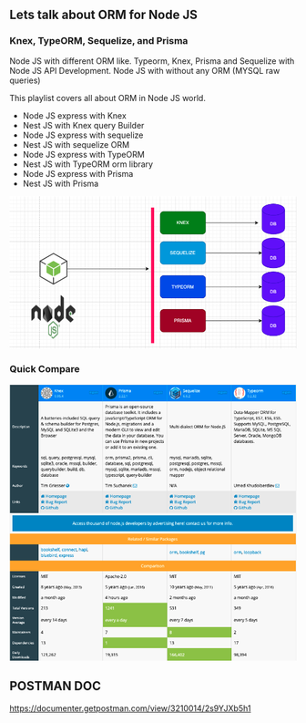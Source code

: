 ## Lets talk about ORM for Node JS

### Knex, TypeORM, Sequelize, and Prisma

Node JS  with different ORM like.
Typeorm, Knex, Prisma and Sequelize with Node JS API Development.
Node JS with without any ORM (MYSQL raw queries)

This playlist covers all about ORM in Node JS world.

- Node JS express with Knex
- Nest JS with Knex query Builder
- Node JS express with sequelize
- Nest JS with sequelize ORM
- Node JS express with TypeORM
- Nest JS with TypeORM orm library  
- Node JS express with Prisma
- Nest JS with Prisma

![](/snap/diag.png)

### Quick Compare

![](/snap/compare.png)

## POSTMAN DOC
https://documenter.getpostman.com/view/3210014/2s9YJXb5h1 